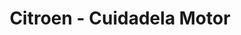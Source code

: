 ---
title: "Citroen - Cuidadela Motor"
url: /jaca/citroen-cuidadela-motor/
shop: reparación de automóviles
---